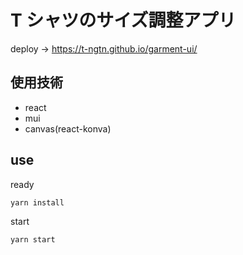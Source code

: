 # T シャツのサイズ調整アプリ

deploy -> https://t-ngtn.github.io/garment-ui/

## 使用技術

- react
- mui
- canvas(react-konva)

## use

ready

```
yarn install
```

start

```
yarn start
```
